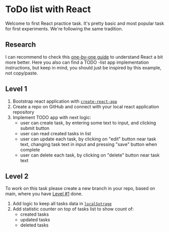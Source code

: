 # ToDo list with React

Welcome to first React practice task. It's pretty basic and most popular task for first experiments. We're following the same tradition.

## Research

I can recommend to check this [one-by-one guide](https://developer.mozilla.org/en-US/docs/Learn/Tools_and_testing/Client-side_JavaScript_frameworks/React_getting_started) to understand React a bit more better. Here you also can find a TODO -list app implementation instructions, but keep in mind, you should just be inspired by this example, not copy/paste.

## Level 1

1. Bootstrap react application with [`create-react-app`](https://create-react-app.dev/)
2. Create a repo on GitHub and connect with your local react application repository
3. Implement TODO app with next logic:
    - user can create task, by entering some text to input, and clicking submit button
    - user can read created tasks in list
    - user can update each task, by clicking on "edit" button near task text, changing task text in input and pressing "save" button when complete
    - user can delete each task, by clicking on "delete" button near task text

## Level 2

To work on this task please create a new branch in your repo, based on main, where you have [Level #1](#level-1) done.

1. Add logic to keep all tasks data in [`localSotrage`](https://developer.mozilla.org/ru/docs/Web/API/Window/localStorage)
2. Add statistic counter on top of tasks list to show count of:
    - created tasks
    - updated tasks
    - deleted tasks
